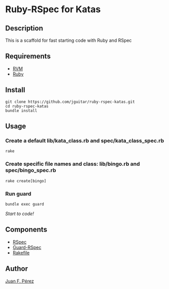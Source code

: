 # Ruby-RSpec for Katas

## Description

This is a scaffold for fast starting code with Ruby and RSpec

## Requirements

* [RVM](https://rvm.io/rvm/install/)
* [Ruby](http://www.ruby-lang.org/)

## Install
	
    git clone https://github.com/jguitar/ruby-rspec-katas.git
    cd ruby-rspec-katas
    bundle install

## Usage

### Create a default lib/kata_class.rb and spec/kata_class_spec.rb

    rake

### Create specific file names and class: lib/bingo.rb and spec/bingo_spec.rb

    rake create[bingo]

### Run guard

    bundle exec guard
    
*Start to code!*

## Components

* [RSpec](https://github.com/rspec/rspec)
* [Guard-RSpec](https://github.com/guard/guard-rspec)
* [Rakefile](https://github.com/jimweirich/rake)

## Author
[Juan F. Pérez](https://github.com/jguitar)
